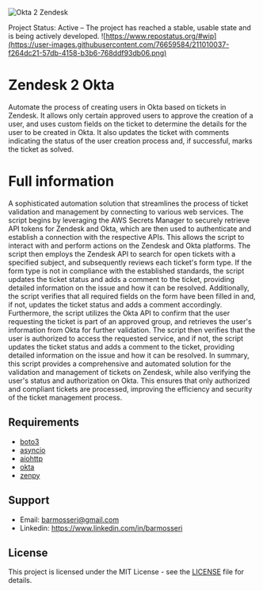 ![Okta 2 Zendesk](https://i.ibb.co/cQyr7Kf/Zendesk2-Okta.jpg)

Project Status: Active – The project has reached a stable, usable state and is being actively developed.
![https://www.repostatus.org/#wip](https://user-images.githubusercontent.com/76659584/211010037-f264dc21-57db-4158-b3b6-768ddf93db06.png)

# Zendesk 2 Okta

Automate the process of creating users in Okta based on tickets in Zendesk. It allows only certain approved users to approve the creation of a user, and uses custom fields on the ticket to determine the details for the user to be created in Okta. It also updates the ticket with comments indicating the status of the user creation process and, if successful, marks the ticket as solved.

# Full information
A sophisticated automation solution that streamlines the process of ticket validation and management by connecting to various web services. The script begins by leveraging the AWS Secrets Manager to securely retrieve API tokens for Zendesk and Okta, which are then used to authenticate and establish a connection with the respective APIs. This allows the script to interact with and perform actions on the Zendesk and Okta platforms.
The script then employs the Zendesk API to search for open tickets with a specified subject, and subsequently reviews each ticket's form type. If the form type is not in compliance with the established standards, the script updates the ticket status and adds a comment to the ticket, providing detailed information on the issue and how it can be resolved. Additionally, the script verifies that all required fields on the form have been filled in and, if not, updates the ticket status and adds a comment accordingly.
Furthermore, the script utilizes the Okta API to confirm that the user requesting the ticket is part of an approved group, and retrieves the user's information from Okta for further validation. The script then verifies that the user is authorized to access the requested service, and if not, the script updates the ticket status and adds a comment to the ticket, providing detailed information on the issue and how it can be resolved.
In summary, this script provides a comprehensive and automated solution for the validation and management of tickets on Zendesk, while also verifying the user's status and authorization on Okta. This ensures that only authorized and compliant tickets are processed, improving the efficiency and security of the ticket management process.

## Requirements

* [boto3](https://pypi.org/project/boto3)
* [asyncio](https://pypi.org/project/asyncio)
* [aiohttp](https://pypi.org/project/aiohttp)
* [okta](https://pypi.org/project/okta) 
* [zenpy](https://pypi.org/project/zenpy)

## Support

* Email: barmosseri@gmail.com
* Linkedin: https://www.linkedin.com/in/barmosseri

## License

This project is licensed under the MIT License - see the [LICENSE](LICENSE) file for details.
